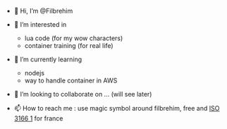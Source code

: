 - 👋 Hi, I’m @Filbrehim
- 👀 I’m interested in 
   * lua code (for my wow characters)
   * container training (for real life)
- 🌱 I’m currently learning 
   * nodejs
   * way to handle container in AWS
- 💞️ I’m looking to collaborate on ... (will see later)
- 📫 How to reach me : use magic symbol around filbrehim, free and [ISO 3166 1][1] for france


  [1]: https://en.wikipedia.org/wiki/ISO_3166-1

<!---
Filbrehim/Filbrehim is a ✨ special ✨ repository because its `README.md` (this file) appears on your GitHub profile.
You can click the Preview link to take a look at your changes.
--->
